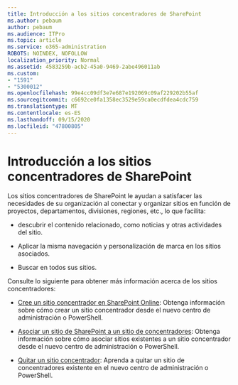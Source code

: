 ```yaml
---
title: Introducción a los sitios concentradores de SharePoint
ms.author: pebaum
author: pebaum
ms.audience: ITPro
ms.topic: article
ms.service: o365-administration
ROBOTS: NOINDEX, NOFOLLOW
localization_priority: Normal
ms.assetid: 4583259b-acb2-45a0-9469-2abe496011ab
ms.custom:
- "1591"
- "5300012"
ms.openlocfilehash: 99e4cc09df3e7e687e192069c09af229202b55af
ms.sourcegitcommit: c6692ce0fa1358ec3529e59ca0ecdfdea4cdc759
ms.translationtype: MT
ms.contentlocale: es-ES
ms.lasthandoff: 09/15/2020
ms.locfileid: "47800805"
---
```

# <a name="sharepoint-hub-sites-overview"></a>Introducción a los sitios concentradores de SharePoint

Los sitios concentradores de SharePoint le ayudan a satisfacer las necesidades de su organización al conectar y organizar sitios en función de proyectos, departamentos, divisiones, regiones, etc., lo que facilita:

- descubrir el contenido relacionado, como noticias y otras actividades del sitio.

- Aplicar la misma navegación y personalización de marca en los sitios asociados. 

- Buscar en todos sus sitios.

Consulte lo siguiente para obtener más información acerca de los sitios concentradores:
- [Cree un sitio concentrador en SharePoint Online](https://docs.microsoft.com/sharepoint/create-hub-site): Obtenga información sobre cómo crear un sitio concentrador desde el nuevo centro de administración o PowerShell.

- [Asociar un sitio de SharePoint a un sitio de concentradores](https://support.office.com/article/associate-a-sharepoint-site-with-a-hub-site-ae0009fd-af04-4d3d-917d-88edb43efc05): Obtenga información sobre cómo asociar sitios existentes a un sitio concentrador desde el nuevo centro de administración o PowerShell.

- [Quitar un sitio concentrador](https://docs.microsoft.com/sharepoint/remove-hub-site): Aprenda a quitar un sitio de concentradores existente en el nuevo centro de administración o PowerShell.


